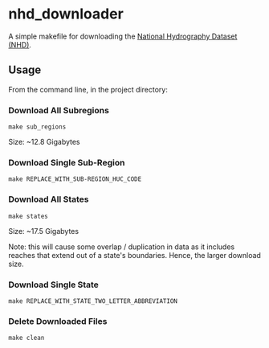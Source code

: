# nhd_downloader

A simple makefile for downloading the [National Hydrography Dataset (NHD)](http://nhd.usgs.gov/).

## Usage

From the command line, in the project directory:

### Download All Subregions

    make sub_regions

Size: ~12.8 Gigabytes

### Download Single Sub-Region

    make REPLACE_WITH_SUB-REGION_HUC_CODE

### Download All States

    make states

Size: ~17.5 Gigabytes

Note: this will cause some overlap / duplication in data as it includes reaches that extend out of a state's boundaries. Hence, the larger download size.

### Download Single State

    make REPLACE_WITH_STATE_TWO_LETTER_ABBREVIATION

### Delete Downloaded Files

    make clean

